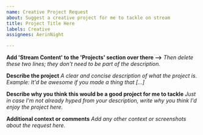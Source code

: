 ```yaml
---
name: Creative Project Request
about: Suggest a creative project for me to tackle on stream
title: Project Title Here
labels: Creative
assignees: AerinNight

---
```


**Add 'Stream Content' to the 'Projects' section over there ⟶**
*Then delete these two lines; they don't need to be part of the description.*

**Describe the project**
*A clear and concise description of what the project is. Example: It'd be awesome if you made a thing that [...]*

**Describe why you think this would be a good project for me to tackle**
*Just in case I'm not already hyped from your description, write why you think I'd enjoy the project here.*

**Additional context or comments**
*Add any other context or screenshots about the request here.*
